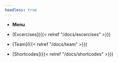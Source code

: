 ```yaml
---
headless: true
---
```


- **Menu**
- [Excercises]({{< relref "/docs/excercises" >}})
- [Team]({{< relref "/docs/team" >}})

- [Shortcodes]({{< relref "/docs/shortcodes" >}})
<br />